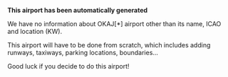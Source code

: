 **This airport has been automatically generated**

We have no information about OKAJ[*] airport other than its name, ICAO and location (KW).

This airport will have to be done from scratch, which includes adding runways, taxiways, parking locations, boundaries...

Good luck if you decide to do this airport!